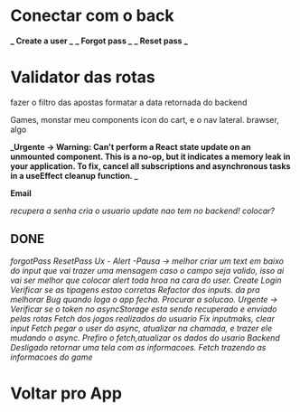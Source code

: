 # Conectar com o back

**_ Create a user _**
**_ Forgot pass _**
**_ Reset pass _**

# Validator das rotas

fazer o filtro das apostas
formatar a data retornada do backend

Games, monstar meu components
icon do cart, e o nav lateral. brawser, algo

**_Urgente -> Warning: Can't perform a React state update on an unmounted component. This is a no-op, but it indicates a memory leak in your application. To fix, cancel all subscriptions and asynchronous tasks in a useEffect cleanup function. _**

**Email**

_recupera a senha_
_cria o usuario_
_update nao tem no backend! colocar?_

## DONE

_forgotPass_
_ResetPass_
_Ux - Alert_
_-Pausa -> melhor criar um text em baixo do input que vai trazer uma mensagem caso o campo seja valido, isso ai vai ser melhor que colocar alert toda hroa na cara do user._
_Create_
_Login_
_Verificar se as tipagens estao corretas_
_Refactor dos inputs. da pra melhorar_
_Bug quando loga o app fecha. Procurar a solucao._
_Urgente -> Verificar se o token no asyncStorage esta sendo recuperado e enviado pelas rotas_
_Fetch dos jogos realizados do usuario_
_Fix inputmaks, clear input_
_Fetch pegar o user do async, atualizar na chamada, e trazer ele mudando o async. Prefiro o fetch,atualizar os dados do usario_
_Backend Desligado retornar uma tela com as informacoes._
_Fetch trazendo as informacoes do game_

# Voltar pro App
